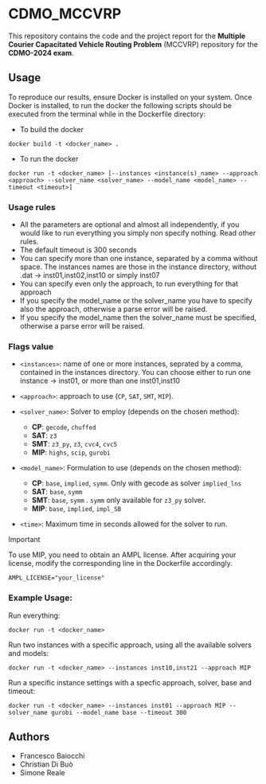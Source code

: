 # CDMO_MCCVRP

This repository contains the code and the project report for the **Multiple Courier Capacitated Vehicle Routing Problem** (MCCVRP) repository for the **CDMO-2024 exam**.

## Usage

To reproduce our results, ensure Docker is installed on your system. Once Docker is installed, to run the docker the following scripts should be executed from the terminal while in the Dockerfile directory:

- To build the docker
```
docker build -t <docker_name> .
```
- To run the docker
```
docker run -t <docker_name> [--instances <instance(s)_name> --approach <approach> --solver_name <solver_name> --model_name <model_name> --timeout <timeout>]
```

### Usage rules
 * All the parameters are optional and almost all independently, if you would like to run everything you simply non specify nothing. Read other rules.
 * The default timeout is 300 seconds
 * You can specify more than one instance, separated by a comma without space. The instances names are those in the instance directory, without .dat -> inst01,inst02,inst10 or simply inst07
 * You can specify even only the approach, to run everything for that approach 
 * If you specify the model_name or the solver_name you have to specify also the approach, otherwise a parse error will be raised.
 * If you specify the model_name then the solver_name must be specified, otherwise a parse error will be raised.

### Flags value

* `<instances>`: name of one or more instances, seprated by a comma, contained in the instances directory. You can choose either to run one instance -> inst01, or more than one inst01,inst10
* `<approach>`: approach to use (`CP`, `SAT`, `SMT`, `MIP`).
* `<solver_name>`: Solver to employ (depends on the chosen method):
    - **CP**: `gecode`, `chuffed`
    - **SAT**: `z3`
    - **SMT**: `z3_py`, `z3`, `cvc4`, `cvc5`
    - **MIP**: `highs`, `scip`, `gurobi`
* `<model_name>`: Formulation to use (depends on the chosen method):
    - **CP**: `base`, `implied`, `symm`. Only with gecode as solver `implied_lns`
    - **SAT**: `base`, `symm`
    - **SMT**: `base`, `symm` . `symm` only available for `z3_py` solver. 
    - **MIP**: `base`, `implied`, `impl_SB`

* `<time>`: Maximum time in seconds allowed for the solver to run.

> [!IMPORTANT]
> To use MIP, you need to obtain an AMPL license. After acquiring your license, modify the corresponding line in the Dockerfile accordingly.

```{dockerfile}
AMPL_LICENSE="your_license"
```

### Example Usage:
Run everything:
```
docker run -t <docker_name>
```

Run two instances with a specific approach, using all the available solvers and models:
```
docker run -t <docker_name> --instances inst10,inst21 --approach MIP
```

Run a specific instance settings with a specfic approach, solver, base and timeout:
```
docker run -t <docker_name> --instances inst01 --approach MIP --solver_name gurobi --model_name base --timeout 300
```

## Authors

- Francesco Baiocchi
- Christian Di Buò
- Simone Reale
